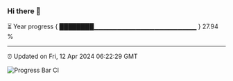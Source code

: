 ### Hi there 👋

⏳ Year progress { ████████▁▁▁▁▁▁▁▁▁▁▁▁▁▁▁▁▁▁▁▁▁▁ } 27.94 %

---

⏰ Updated on Fri, 12 Apr 2024 06:22:29 GMT

![Progress Bar CI](https://github.com/ZhaoGui/ZhaoGui/workflows/Progress%20Bar%20CI/badge.svg)
